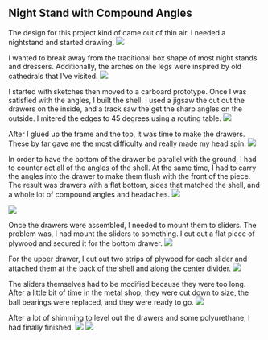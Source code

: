 ## Night Stand with Compound Angles

The design for this project kind of came out of thin air. I needed a nightstand and started drawing.
<img src="wood_working/night_stand_front.jpg?raw=true"/>



I wanted to break away from the traditional box shape of most night stands and dressers. Additionally, the arches on the legs were inspired by old cathedrals that I've visited.
<img src="wood_working/night_stand_side.jpg?raw=true"/>


I started with sketches then moved to a carboard prototype. Once I was satisfied with the angles, I built the shell. I used a jigsaw the cut out the drawers on the inside, and a track saw the get the sharp angles on the outside. I mitered the edges to 45 degrees using a routing table.
<img src="wood_working/night_stand_shell.jpg?raw=true"/>


After I glued up the frame and the top, it was time to make the drawers. These by far gave me the most difficulty and really made my head spin.
<img src="wood_working/night_stand_bottom_drawer_front.jpg?raw=true"/>

In order to have the bottom of the drawer be parallel with the ground, I had to counter act all of the angles of the shell. At the same time, I had to carry the angles into the drawer to make them flush with the front of the piece. The result was drawers with a flat bottom, sides that matched the shell, and a whole lot of compound angles and headaches.
<img src="wood_working/night_stand_top_drawer_right.jpg?raw=true"/>

<img src="wood_working/night_stand_bottom_drawer_left.jpg?raw=true"/>

Once the drawers were assembled, I needed to mount them to sliders. The problem was, I had mount the sliders to something. I cut out a flat piece of plywood and secured it for the bottom drawer. 
<img src="wood_working/night_stand_bottom_slides.jpg?raw=true"/>

For the upper drawer, I cut out two strips of plywood for each slider and attached them at the back of the shell and along the center divider.
<img src="wood_working/night_stand_top_slides_drawn.jpg?raw=true"/>

The sliders themselves had to be modified because they were too long. After a little bit of time in the metal shop, they were cut down to size, the ball bearings were replaced, and they were ready to go.
<img src="wood_working/night_stand_slides_arches.jpg?raw=true"/>

After a lot of shimming to level out the drawers and some polyurethane, I had finally finished.
<img src="wood_working/night_stand_iso_left.jpg?raw=true"/>
<img src="wood_working/night_stand_iso_right.jpg?raw=true"/>




